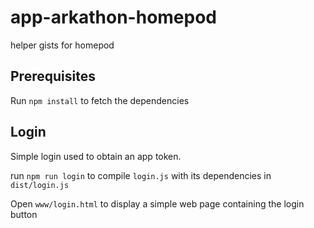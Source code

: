 # app-arkathon-homepod
helper gists for homepod

## Prerequisites

Run `npm install` to fetch the dependencies

## Login

Simple login used to obtain an app token.

run `npm run login` to compile `login.js` with its dependencies in `dist/login.js`

Open `www/login.html` to display a simple web page containing the login button


